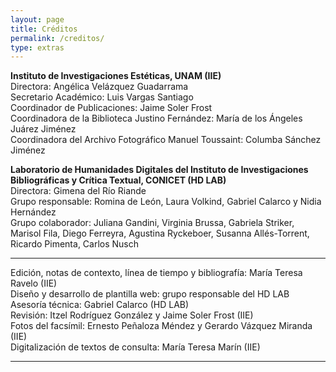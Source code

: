 ```yaml
---
layout: page
title: Créditos
permalink: /creditos/
type: extras
---
```



**Instituto de Investigaciones Estéticas, UNAM (IIE)**  
Directora: Angélica Velázquez Guadarrama  
Secretario Académico: Luis Vargas Santiago   
Coordinador de Publicaciones: Jaime Soler Frost  
Coordinadora de la Biblioteca Justino Fernández: María de los Ángeles Juárez Jiménez   
Coordinadora del Archivo Fotográfico Manuel Toussaint: Columba Sánchez Jiménez

**Laboratorio de Humanidades Digitales del Instituto de Investigaciones Bibliográficas y Crítica Textual, CONICET (HD LAB)**    
Directora: Gimena del Río Riande    
Grupo responsable: Romina de León, Laura Volkind,  Gabriel Calarco y Nidia Hernández  
Grupo colaborador: Juliana Gandini, Virginia Brussa, Gabriela Striker, Marisol Fila, Diego Ferreyra, Agustina Ryckeboer, Susanna Allés-Torrent, Ricardo Pimenta, Carlos Nusch

* * *

Edición, notas de contexto, línea de tiempo y bibliografía: María Teresa Ravelo (IIE)  
Diseño y desarrollo de plantilla web: grupo responsable del HD LAB  
Asesoría técnica: Gabriel Calarco (HD LAB)  
Revisión: Itzel Rodríguez González y Jaime Soler Frost (IIE)  
Fotos del facsímil: Ernesto Peñaloza Méndez y Gerardo Vázquez Miranda (IIE)  
Digitalización de textos de consulta: María Teresa Marín (IIE)

* * *




